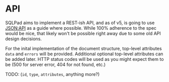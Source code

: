 # API

SQLPad aims to implement a REST-ish API, and as of v5, is going to use [JSON:API](https://jsonapi.org/) as a guide where possible. While 100% adherence to the spec would be nice, that likely won't be possible right away due to some old API design decisions.

For the inital implementation of the document structure, top-level attributes `data` and `errors` will be provided. Additional optional top-level attributes can be added later. HTTP status codes will be used as you might expect them to be (500 for server error, 404 for not found, etc.)

TODO: (`id`, `type`, `attributes`, anything more?)

